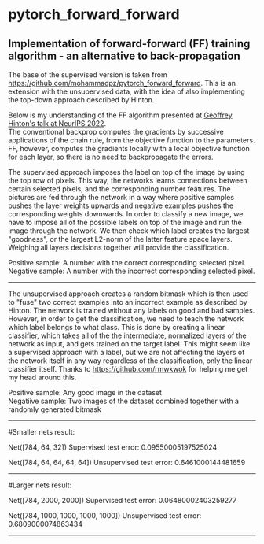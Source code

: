# pytorch_forward_forward
Implementation of forward-forward (FF) training algorithm - an alternative to back-propagation
---

The base of the supervised version is taken from https://github.com/mohammadpz/pytorch_forward_forward.
This is an extension with the unsupervised data, with the idea of also implementing the top-down approach described by Hinton.

Below is my understanding of the FF algorithm presented at [Geoffrey Hinton's talk at NeurIPS 2022](https://www.cs.toronto.edu/~hinton/FFA13.pdf).\
The conventional backprop computes the gradients by successive applications of the chain rule, from the objective function to the parameters. FF, however, computes the gradients locally with a local objective function for each layer, so there is no need to backpropagate the errors.


The supervised approach imposes the label on top of the image by using the top row of pixels. This way, the networks learns connections between certain selected pixels, and the corresponding number features. The pictures are fed through the network in a way where positive samples pushes the layer weights upwards and negative examples pushes the corresponding weights downwards. In order to classify a new image, we have to impose all of the possible labels on top of the image and run the image through the network. We then check which label creates the largest "goodness", or the largest L2-norm of the latter feature space layers. Weighing all layers decisions together will provide the classification.

Positive sample: A number with the correct corresponding selected pixel.<br />
Negative sample: A number with the incorrect corresponding selected pixel.

---

The unsupervised approach creates a random bitmask which is then used to "fuse" two correct examples into an incorrect example as described by Hinton. The network is trained without any labels on good and bad samples. However, in order to get the classification, we need to teach the network which label belongs to what class. This is done by creating a linear classifier, which takes all of the the intermediate, normalized layers of the network as input, and gets trained on the target label. This might seem like a supervised approach with a label, but we are not affecting the layers of the network itself in any way regardless of the classification, only the linear classifier itself. Thanks to https://github.com/rmwkwok for helping me get my head around this.

Positive sample: Any good image in the dataset<br />
Negatiive sample: Two images of the dataset combined together with a randomly generated bitmask

---

#Smaller nets result:

Net([784, 64, 32])
Supervised test error: 0.09550005197525024

Net([784, 64, 64, 64, 64])
Unsupervised test error: 0.6461000144481659

-----------------------------------------------------

#Larger nets result:

Net([784, 2000, 2000])
Supervised test error: 0.06480002403259277

Net([784, 1000, 1000, 1000, 1000])
Unsupervised test error: 0.6809000074863434

---
